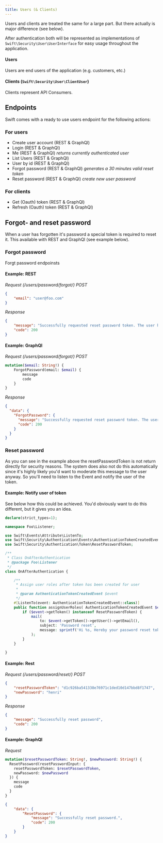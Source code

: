 ```yaml
---
title: Users (& Clients)
---
```


Users and clients are treated the same for a large part. But there actually is major difference (see below).

After authentication both will be represented as implementations of ```Swift\Security\User\UserInterface``` for easy usage throughout the application.

#### Users
Users are end users of the application (e.g. customers, etc.)

#### Clients (`Swift\Security\User\ClientUser`)
Clients represent API Consumers.

## Endpoints
Swift comes with a ready to use users endpoint for the following actions:

### For users
- Create user account (REST & GraphQl)
- Login (REST & GraphQl)
- Me (REST & GraphQl) _returns currently authenticated user_
- List Users (REST & GraphQl)
- User by id (REST & GraphQl)
- Forgot password (REST & GraphQl) _generates a 30 minutes valid reset token_
- Reset password (REST & GraphQl) _create new user password_

### For clients
- Get (Oauth) token (REST & GraphQl)
- Refresh (Oauth) token (REST & GraphQl)

## Forgot- and reset password
When a user has forgotten it's password a special token is required to reset it. This available with REST and GraphQl (see example below).

### Forgot password
Forgt password endpoinsts
#### Example: REST
_Request (/users/password/forgot/) POST_
```json
{
    "email": "user@foo.com"
}
```
_Response_
```json
{
    "message": "Successfully requested reset password token. The user has been notified.",
    "code": 200
}
```

#### Example: GraphQl
_Request (/users/password/forgot/) POST_
```graphql
mutation($email: String!) {
    ForgotPassword(email: $email) {
        message
        code
    }
}
```
_Response_
```json
{
  "data": {
    "ForgotPassword": {
      "message": "Successfully requested reset password token. The user has been notified.",
      "code": 200
    }
  }
}
```

### Reset password
As you can see in the example above the resetPasswordToken is not return directly for security reasons. The system does also not do this automatically since it's highly likely you'd want to moderate this message to the user anyway. So you'll need to listen to the Event and notify the user of the token.

#### Example: Notify user of token
See below how this could be achieved. You'd obviously want to do this different, but it gives you an idea.
```php
declare(strict_types=1);

namespace Foo\Listener;

use Swift\Events\Attribute\ListenTo;
use Swift\Security\Authentication\Events\AuthenticationTokenCreatedEvent;
use Swift\Security\Authentication\Token\ResetPasswordToken;

/**
 * Class OnAfterAuthentication
 * @package Foo\Listener
 */
class OnAfterAuthentication {

    /**
     * Assign user roles after token has been created for user
     *
     * @param AuthenticationTokenCreatedEvent $event
     */
    #[ListenTo(event: AuthenticationTokenCreatedEvent::class)]
    public function assignUserRoles( AuthenticationTokenCreatedEvent $event ): void {
        if ($event->getToken() instanceof ResetPasswordToken) {
            mail(
                to: $event->getToken()->getUser()->getEmail(),
                subject: 'Password reset',
                message: sprintf('Hi %s, Hereby your password reset token: %s.', $event->getToken()->getUser()->getFullName(), $event->getToken()->getTokenString())
            );
        }
    }

}
```

#### Example: Rest
_Request (/users/password/reset/) POST_
```json
{
    "resetPasswordToken": "d1c926ba541338e76971c1ded10d147bbd8f1747",
    "newPassword": "henri"
}
```
_Response_
```json
{
    "message": "Successfully reset password",
    "code": 200
}
```

#### Example: GraphQl
_Request_
```graphql
mutation($resetPasswordToken: String!, $newPassword: String!) {
  ResetPassword(resetPasswordInput: {
    resetPasswordToken: $resetPasswordToken,
    newPassword: $newPassword
  }) {
    message
    code
  }
}
```
```json
{
    "data": {
        "ResetPassword": {
            "message": "Successfully reset password.",
            "code": 200
        }
    }
}
```

